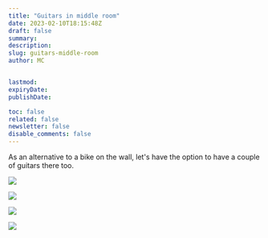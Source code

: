 ```yaml
---
title: "Guitars in middle room"
date: 2023-02-10T18:15:48Z
draft: false
summary:
description:
slug: guitars-middle-room
author: MC


lastmod:
expiryDate:
publishDate:

toc: false
related: false
newsletter: false
disable_comments: false
---
```

As an alternative to a bike on the wall, let's have the option to have a couple of guitars there too.


![](/images/9712.jpeg)

![](/images/9707.jpeg)


![](/images/9713.jpeg)

![](/images/9715.jpeg)
